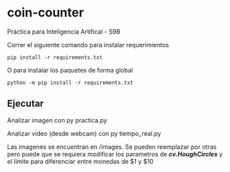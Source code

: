 # coin-counter

Práctica para Inteligencia Artifical - S9B

Correr el siguiente comando para instalar requerimientos

    pip install -r requirements.txt
 
O para instalar los paquetes de forma global

    python -m pip install -r requirements.txt
    
Ejecutar
------------
Analizar imagen con
    py practica.py

Analizar video (desde webcam) con
    py tiempo_real.py
    
Las imagenes se encuentran en /images. Se pueden reemplazar por otras pero puede que se requiera modificar los parametros de ***cv.HoughCircles*** y el límite para diferenciar entre monedas de $1 y $10
    
